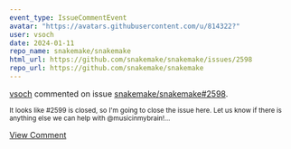 ```yaml
---
event_type: IssueCommentEvent
avatar: "https://avatars.githubusercontent.com/u/814322?"
user: vsoch
date: 2024-01-11
repo_name: snakemake/snakemake
html_url: https://github.com/snakemake/snakemake/issues/2598
repo_url: https://github.com/snakemake/snakemake
---
```


<a href='https://github.com/vsoch' target='_blank'>vsoch</a> commented on issue <a href='https://github.com/snakemake/snakemake/issues/2598' target='_blank'>snakemake/snakemake#2598</a>.

<small>It looks like #2599 is closed, so I'm going to close the issue here. Let us know if there is anything else we can help with @musicinmybrain!...</small>

<a href='https://github.com/snakemake/snakemake/issues/2598' target='_blank'>View Comment</a>